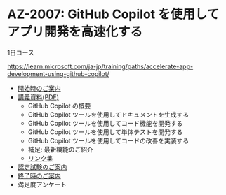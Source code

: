 # AZ-2007: GitHub Copilot を使用してアプリ開発を高速化する

1日コース

https://learn.microsoft.com/ja-jp/training/paths/accelerate-app-development-using-github-copilot/

- [開始時のご案内](../opening.md)
- [講義資料(PDF)](AZ-2007-github-copilot.pdf)
    - GitHub Copilot の概要
    - GitHub Copilot ツールを使用してドキュメントを生成する
    - GitHub Copilot ツールを使用してコード機能を開発する
    - GitHub Copilot ツールを使用して単体テストを開発する
    - GitHub Copilot ツールを使用してコードの改善を実装する
    - 補足: 最新機能のご紹介
    - [リンク集](links.md)
- [認定試験のご案内](exam.md)
- [終了時のご案内](../closing-no-lab.md)
- 満足度アンケート

<!--
2024/10/7 ラボなし Applied Skillsなし qualified済
2025/1/26 ラボなし

The ETA for the Skillable lab has not yet been shared with the MTT Org. However, it has been confirmed that the lab will become available. In the meantime, MTTs should use the AZ-2007-Trainer Readiness Guide v1.0 to conduct the course with learners, utilizing demo videos and inviting learners to bring their own GitHub Copilot subscription. Please note, learners with Visual Studio get a free GitHub Code Subscription, as recently announced by Satya. These strategies can be leveraged by MTTs in the interim. I trust this answers your question.

2025/2/25 ラボなし

-->